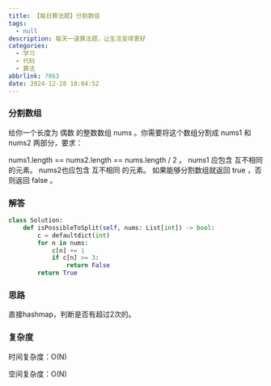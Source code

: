 ```yaml
---
title: 【每日算法题】分割数组
tags:
  - null
description: 每天一道算法题，让生活变得更好
categories:
  - 学习
  - 代码
  - 算法
abbrlink: 7863
date: 2024-12-28 18:04:52
---
```


### 分割数组

给你一个长度为 偶数 的整数数组 nums 。你需要将这个数组分割成 nums1 和 nums2 两部分，要求：

nums1.length == nums2.length == nums.length / 2 。
nums1 应包含 互不相同 的元素。
nums2也应包含 互不相同 的元素。
如果能够分割数组就返回 true ，否则返回 false 。

### 解答

```python
class Solution:
    def isPossibleToSplit(self, nums: List[int]) -> bool:
        c = defaultdict(int)
        for n in nums:
            c[n] += 1
            if c[n] >= 3:
                return False
        return True
```

### 思路

直接hashmap，判断是否有超过2次的。

### 复杂度

时间复杂度：O(N)

空间复杂度：O(N)
